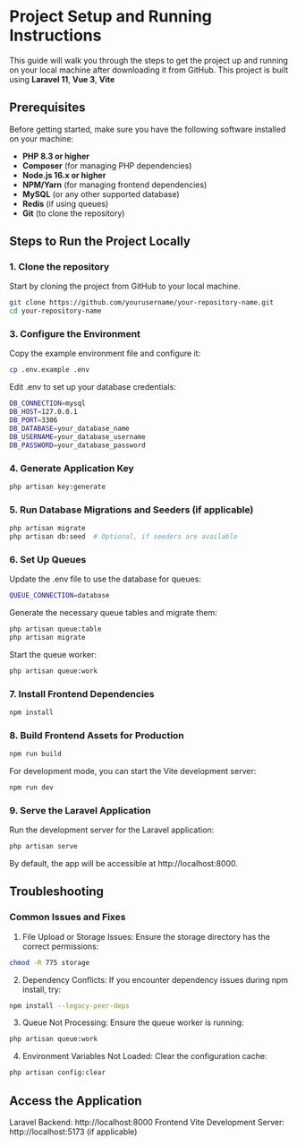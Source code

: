 # Project Setup and Running Instructions

This guide will walk you through the steps to get the project up and running on your local machine after downloading it from GitHub. This project is built using **Laravel 11**, **Vue 3**, **Vite**

## Prerequisites

Before getting started, make sure you have the following software installed on your machine:

- **PHP 8.3 or higher**
- **Composer** (for managing PHP dependencies)
- **Node.js 16.x or higher**
- **NPM/Yarn** (for managing frontend dependencies)
- **MySQL** (or any other supported database)
- **Redis** (if using queues)
- **Git** (to clone the repository)

## Steps to Run the Project Locally

### 1. Clone the repository

Start by cloning the project from GitHub to your local machine.

```bash
git clone https://github.com/yourusername/your-repository-name.git
cd your-repository-name
```
### 3. Configure the Environment
Copy the example environment file and configure it:

```bash
cp .env.example .env
```
Edit .env to set up your database credentials:
```bash
DB_CONNECTION=mysql
DB_HOST=127.0.0.1
DB_PORT=3306
DB_DATABASE=your_database_name
DB_USERNAME=your_database_username
DB_PASSWORD=your_database_password
```
### 4. Generate Application Key

```bash
php artisan key:generate
```

### 5. Run Database Migrations and Seeders (if applicable)

```bash
php artisan migrate
php artisan db:seed  # Optional, if seeders are available
```

### 6. Set Up Queues
Update the .env file to use the database for queues:

```bash
QUEUE_CONNECTION=database
```
Generate the necessary queue tables and migrate them:
```bash
php artisan queue:table
php artisan migrate
```
Start the queue worker:
```bash
php artisan queue:work
```


### 7. Install Frontend Dependencies

```bash
npm install
```

### 8. Build Frontend Assets for Production

```bash
npm run build
```
For development mode, you can start the Vite development server:
```bash
npm run dev
```

### 9. Serve the Laravel Application
Run the development server for the Laravel application:
```bash
php artisan serve
```
By default, the app will be accessible at http://localhost:8000.
## Troubleshooting
### Common Issues and Fixes
1. File Upload or Storage Issues: Ensure the storage directory has the correct permissions:
```bash
chmod -R 775 storage
```
2. Dependency Conflicts: If you encounter dependency issues during npm install, try:
```bash
npm install --legacy-peer-deps
```
3. Queue Not Processing: Ensure the queue worker is running:
```bash
php artisan queue:work
```
4. Environment Variables Not Loaded: Clear the configuration cache:
```bash
php artisan config:clear
```

## Access the Application

Laravel Backend: http://localhost:8000
Frontend Vite Development Server: http://localhost:5173 (if applicable)
